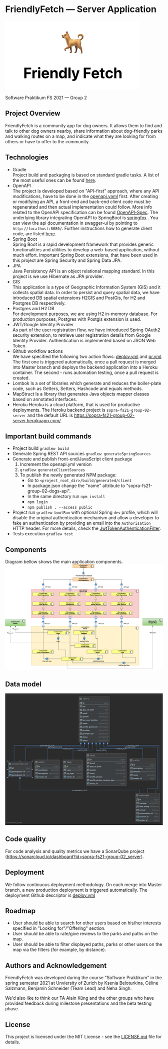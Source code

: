 
# FriendlyFetch — Server Application
![Introduction](./docs/introduction_picture.png)

Software Praktikum FS 2021 — Group 2

## Project Overview
FriendlyFetch is a community app for dog owners. It allows them to find and talk to other dog owners nearby, share information about dog-friendly parks and walking routes on a map, and indicate what they are looking for from others or have to offer to the community.
## Technologies
* Gradle  
  Project build and packaging is based on standard gradle tasks. A list of the most useful ones can be found [here](#build-commands).
* OpenAPI  
  The project is developed based on "API-first" approach, where any API modifications, have to be done in the [openapi.yaml](https://github.com/sopra-fs21-group-02/server/blob/master/api/openapi.yaml) first. After creating or modifying an API, a front-end and back-end client code must be regenerated and then actual implementation could follow. More info related to the OpenAPI specification can be found [OpenAPI-Spec](https://openapis.org). The underlying library integrating OpenAPI to SpringBoot is [springfox](https://github.com/springfox/springfox) . You can view the api documentation in swagger-ui by pointing to `http://localhost:8080/`. Further instructions how to generate client code, are listed [here](#build-commands).
* Spring Boot  
  Spring Boot is a rapid development framework that provides generic functionalities and utilities to develop a web-based application, without much effort. Important Spring Boot extensions, that have been used in this project are Spring Security and Spring Data JPA.
* JPA  
  Java Persistency API is an object relational mapping standard. In this project is we use Hibernate as JPA provider.
* GIS  
  This application is a type of Geographic Information System (GIS) and it collects spatial data. In order to persist and query spatial data, we have introduced DB spatial extensions H2GIS and PostGis, for H2 and Postgres DB respectively.
* Postgres and H2 DB  
  For development purposes, we are using H2 in-memory database. For production purposes, Postgres with Postgis extension is used.
* JWT/Google Identity Provider  
  As part of the user registration flow, we have introduced Spring OAuth2 security extension, to retrieve user registration details from Google Identity Provider. Authentication is implemented based on JSON Web Token.
* Github workflow actions  
  We have specified the following two action flows: [deploy.yml](https://github.com/sopra-fs21-group-02/server/blob/master/.github/workflows/deploy.yml) and [pr.yml](https://github.com/sopra-fs21-group-02/server/blob/master/.github/workflows/pr.yml). The first one is triggered automatically, once a pull request is merged into Master branch and deploys the backend application into a Heroku container. The second - runs automation testing, once a pull request is created.
* Lombok
  Is a set of libraries which generate and reduces the boiler-plate code, such as Getters, Setters, Hashcode and equals methods.
* MapStruct
  Is a library that generates Java objects mapper classes based on annotated interfaces.
* Heroku
  Heroku is a cloud platform, that is used for productive deployments. The Heroku backend project is `sopra-fs21-group-02-server` and the default URL is https://sopra-fs21-group-02-server.herokuapp.com/.
## <a name="build-commands"></a>Important build commands
* Project build
  `gradlew build`
* Generate Spring REST API sources
  `gradlew generateSpringSources`
* Generate and publish front-end/JavaScript client package
    1. Increment the openapi.yml version
    2. `gradlew generateClientSources`
    3. To publish the newly generated NPM package:
        * Go to `<project_root_dir>/build/generated/client`
        * In package.json change the "name" attribute to "sopra-fs21-group-02-dogs-api".
        * In the same directory run `npm install`
        * `npm login`
        * `npm publish . --access public`
* Project run
  `gradlew bootRun` with optional Spring `dev` profile, which will disable the original authentication mechanism and allow a developer to fake an authentication by providing an email into the `Authorisation` HTTP header. For more details, check the [JwtTokenAuthenticationFilter](https://github.com/sopra-fs21-group-02/server/blob/master/src/main/java/ch/uzh/ifi/hase/soprafs21/security/JwtTokenAuthenticationFilter.java).
* Tests execution
  `gradlew test`
## Components
Diagram bellow shows the main application components.
![Component diagram](./docs/ComponentDiagram.png)
## Data model
![Database model diagram](./docs/dbmodel.png)
## Code quality
For code analysis and quality metrics we have a SonarQube project (https://sonarcloud.io/dashboard?id=sopra-fs21-group-02_server).
## Deployment
We follow continuous deployment methodology. On each merge into Master branch, a new production deployment is triggered automatically. The deployment Github descriptor is  [deploy.yml](https://github.com/sopra-fs21-group-02/server/blob/master/.github/workflows/deploy.yml)
## Roadmap
* User should be able to search for other users based on his/her interests specified in "Looking for"/"Offering" section.
* User should be able to rate/give reviews to the parks and paths on the map.
* User should be able to filter displayed paths, parks or other users on the map via the filters (for example, by distance).
## Authors and Acknowledgement
FriendlyFetch was developed during the course "Software Praktikum" in the spring semester 2021 at Unviersity of Zurich by Ksenia Beloturkina, Céline Salzmann, Benjamin Schneider (Team Lead) and Neha Singh.

We'd also like to think our TA Alain Küng and the other groups who have provided feedback during milestone presentations and the beta testing phase.
## License
This project is licensed under the MIT License - see the [LICENSE.md](./LICENSE.md) file for details.
